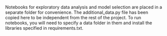 Notebooks for exploratory data analysis and model selection are placed in a separate folder for convenience. The additional_data.py file has been copied here to be independent from the rest of the project. To run notebooks, you will need to specify a data folder in them and install the libraries specified in requirements.txt.